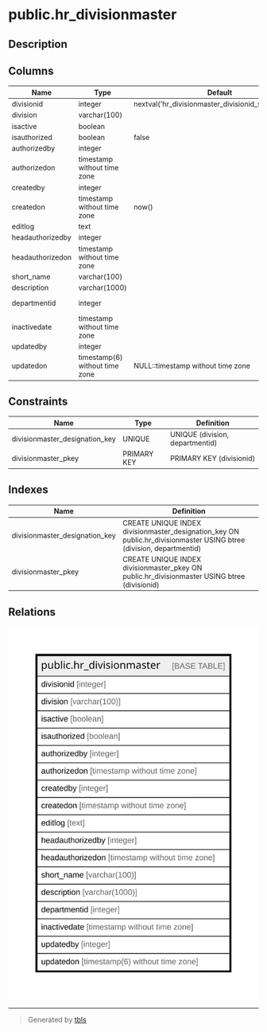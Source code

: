 # public.hr_divisionmaster

## Description

## Columns

| Name | Type | Default | Nullable | Children | Parents | Comment |
| ---- | ---- | ------- | -------- | -------- | ------- | ------- |
| divisionid | integer | nextval('hr_divisionmaster_divisionid_seq'::regclass) | false |  |  |  |
| division | varchar(100) |  | false |  |  |  |
| isactive | boolean |  | false |  |  |  |
| isauthorized | boolean | false | false |  |  |  |
| authorizedby | integer |  | true |  |  |  |
| authorizedon | timestamp without time zone |  | true |  |  |  |
| createdby | integer |  | true |  |  |  |
| createdon | timestamp without time zone | now() | true |  |  |  |
| editlog | text |  | true |  |  |  |
| headauthorizedby | integer |  | true |  |  |  |
| headauthorizedon | timestamp without time zone |  | true |  |  |  |
| short_name | varchar(100) |  | true |  |  |  |
| description | varchar(1000) |  | true |  |  |  |
| departmentid | integer |  | true |  |  | Department Id |
| inactivedate | timestamp without time zone |  | true |  |  |  |
| updatedby | integer |  | true |  |  |  |
| updatedon | timestamp(6) without time zone | NULL::timestamp without time zone | true |  |  |  |

## Constraints

| Name | Type | Definition |
| ---- | ---- | ---------- |
| divisionmaster_designation_key | UNIQUE | UNIQUE (division, departmentid) |
| divisionmaster_pkey | PRIMARY KEY | PRIMARY KEY (divisionid) |

## Indexes

| Name | Definition |
| ---- | ---------- |
| divisionmaster_designation_key | CREATE UNIQUE INDEX divisionmaster_designation_key ON public.hr_divisionmaster USING btree (division, departmentid) |
| divisionmaster_pkey | CREATE UNIQUE INDEX divisionmaster_pkey ON public.hr_divisionmaster USING btree (divisionid) |

## Relations

![er](public.hr_divisionmaster.svg)

---

> Generated by [tbls](https://github.com/k1LoW/tbls)

